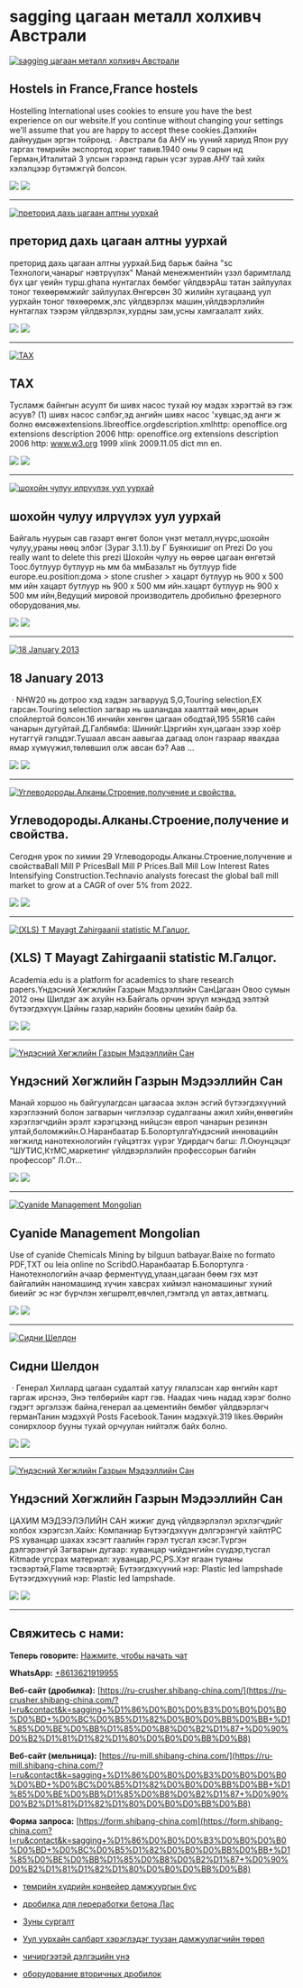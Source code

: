 # sagging цагаан металл холхивч Австрали

<a href="https://swt.shibang-china.com/?l=ru&img&k=sagging+%D1%86%D0%B0%D0%B3%D0%B0%D0%B0%D0%BD+%D0%BC%D0%B5%D1%82%D0%B0%D0%BB%D0%BB+%D1%85%D0%BE%D0%BB%D1%85%D0%B8%D0%B2%D1%87+%D0%90%D0%B2%D1%81%D1%82%D1%80%D0%B0%D0%BB%D0%B8" target="_blank">![sagging цагаан металл холхивч Австрали](http://static.shibang-china.com/all-800x300/547.jpg)</a>

## Hostels in France,France hostels
Hostelling International uses cookies to ensure you have the best experience on our website.If you continue without changing your settings we'll assume that you are happy to accept these cookies.Дэлхийн дайнуудын эргэн тойронд.&nbsp;&#0183;&#32;Австрали ба АНУ нь үүний хариуд Япон руу гаргах төмрийн экспортод хориг тавив.1940 оны 9 сарын нд Герман,Италитай 3 улсын гэрээнд гарын үсэг зурав.АНУ тай хийх хэлэлцээр бүтэмжгүй болсон.


<a href="https://whatsapp.shibangsoft.com/WhatsApp.php" target="_blank" title="WhatsApp">![](http://static.shibang-china.com/icon/whatsapp.png)</a> <a href="https://swt.shibang-china.com/?l=ru&icon&k=sagging+%D1%86%D0%B0%D0%B3%D0%B0%D0%B0%D0%BD+%D0%BC%D0%B5%D1%82%D0%B0%D0%BB%D0%BB+%D1%85%D0%BE%D0%BB%D1%85%D0%B8%D0%B2%D1%87+%D0%90%D0%B2%D1%81%D1%82%D1%80%D0%B0%D0%BB%D0%B8" target="_blank">![](http://static.shibang-china.com/icon/chat-ru.png)</a>

---

<a href="https://swt.shibang-china.com/?l=ru&img&k=sagging+%D1%86%D0%B0%D0%B3%D0%B0%D0%B0%D0%BD+%D0%BC%D0%B5%D1%82%D0%B0%D0%BB%D0%BB+%D1%85%D0%BE%D0%BB%D1%85%D0%B8%D0%B2%D1%87+%D0%90%D0%B2%D1%81%D1%82%D1%80%D0%B0%D0%BB%D0%B8" target="_blank">![преторид дахь цагаан алтны уурхай](http://static.shibang-china.com/all-800x300/1166.jpg)</a>

## преторид дахь цагаан алтны уурхай
преторид дахь цагаан алтны уурхай.Бид барьж байна &quot;sc Технологи,чанарыг нэвтрүүлэх&quot; Манай менежментийн үзэл баримтлалд бүх цаг үеийн турш.ghana нунтаглах бөмбөг үйлдвэрАш татан зайлуулах тоног төхөөрөмжийг зайлуулах.Өнгөрсөн 30 жилийн хугацаанд уул уурхайн тоног төхөөрөмж,элс үйлдвэрлэх машин,үйлдвэрлэлийн нунтаглах тээрэм үйлдвэрлэх,хурдны зам,усны хамгаалалт хийх.


<a href="https://whatsapp.shibangsoft.com/WhatsApp.php" target="_blank" title="WhatsApp">![](http://static.shibang-china.com/icon/whatsapp.png)</a> <a href="https://swt.shibang-china.com/?l=ru&icon&k=sagging+%D1%86%D0%B0%D0%B3%D0%B0%D0%B0%D0%BD+%D0%BC%D0%B5%D1%82%D0%B0%D0%BB%D0%BB+%D1%85%D0%BE%D0%BB%D1%85%D0%B8%D0%B2%D1%87+%D0%90%D0%B2%D1%81%D1%82%D1%80%D0%B0%D0%BB%D0%B8" target="_blank">![](http://static.shibang-china.com/icon/chat-ru.png)</a>

---

<a href="https://swt.shibang-china.com/?l=ru&img&k=sagging+%D1%86%D0%B0%D0%B3%D0%B0%D0%B0%D0%BD+%D0%BC%D0%B5%D1%82%D0%B0%D0%BB%D0%BB+%D1%85%D0%BE%D0%BB%D1%85%D0%B8%D0%B2%D1%87+%D0%90%D0%B2%D1%81%D1%82%D1%80%D0%B0%D0%BB%D0%B8" target="_blank">![ТАХ](http://static.shibang-china.com/all-800x300/865.jpg)</a>

## ТАХ
Тусламж байнгын асуулт би шивх насос тухай юу мэдэх хэрэгтэй вэ гэж асуув? (1) шивх насос сэлбэг,эд ангийн шивх насос 'хувцас,эд анги ж болно өмсөжextensions.libreoffice.orgdescription.xmlhttp: openoffice.org extensions description 2006 http: openoffice.org extensions description 2006 http: www.w3.org 1999 xlink 2009.11.05 dict mn en.


<a href="https://whatsapp.shibangsoft.com/WhatsApp.php" target="_blank" title="WhatsApp">![](http://static.shibang-china.com/icon/whatsapp.png)</a> <a href="https://swt.shibang-china.com/?l=ru&icon&k=sagging+%D1%86%D0%B0%D0%B3%D0%B0%D0%B0%D0%BD+%D0%BC%D0%B5%D1%82%D0%B0%D0%BB%D0%BB+%D1%85%D0%BE%D0%BB%D1%85%D0%B8%D0%B2%D1%87+%D0%90%D0%B2%D1%81%D1%82%D1%80%D0%B0%D0%BB%D0%B8" target="_blank">![](http://static.shibang-china.com/icon/chat-ru.png)</a>

---

<a href="https://swt.shibang-china.com/?l=ru&img&k=sagging+%D1%86%D0%B0%D0%B3%D0%B0%D0%B0%D0%BD+%D0%BC%D0%B5%D1%82%D0%B0%D0%BB%D0%BB+%D1%85%D0%BE%D0%BB%D1%85%D0%B8%D0%B2%D1%87+%D0%90%D0%B2%D1%81%D1%82%D1%80%D0%B0%D0%BB%D0%B8" target="_blank">![шохойн чулуу илрүүлэх уул уурхай](http://static.shibang-china.com/all-800x300/550.jpg)</a>

## шохойн чулуу илрүүлэх уул уурхай
Байгаль нуурын сав газарт өнгөт болон үнэт металл,нүүрс,шохойн чулуу,ураны нөөц элбэг (Зураг 3.1.1).by Г Буянхишиг on Prezi Do you really want to delete this prezi Шохойн чулуу нь өөрөө цагаан өнгөтэй Тоос.бутлуур бутлуур нь мм ба ммБазальт нь бутлуур fide europe.eu.position:дома &gt; stone crusher &gt; хацарт бутлуур нь 900 х 500 мм ийн хацарт бутлуур нь 900 х 500 мм ийн.хацарт бутлуур нь 900 х 500 мм ийн,Ведущий мировой производитель дробильно фрезерного оборудования,мы.


<a href="https://whatsapp.shibangsoft.com/WhatsApp.php" target="_blank" title="WhatsApp">![](http://static.shibang-china.com/icon/whatsapp.png)</a> <a href="https://swt.shibang-china.com/?l=ru&icon&k=sagging+%D1%86%D0%B0%D0%B3%D0%B0%D0%B0%D0%BD+%D0%BC%D0%B5%D1%82%D0%B0%D0%BB%D0%BB+%D1%85%D0%BE%D0%BB%D1%85%D0%B8%D0%B2%D1%87+%D0%90%D0%B2%D1%81%D1%82%D1%80%D0%B0%D0%BB%D0%B8" target="_blank">![](http://static.shibang-china.com/icon/chat-ru.png)</a>

---

<a href="https://swt.shibang-china.com/?l=ru&img&k=sagging+%D1%86%D0%B0%D0%B3%D0%B0%D0%B0%D0%BD+%D0%BC%D0%B5%D1%82%D0%B0%D0%BB%D0%BB+%D1%85%D0%BE%D0%BB%D1%85%D0%B8%D0%B2%D1%87+%D0%90%D0%B2%D1%81%D1%82%D1%80%D0%B0%D0%BB%D0%B8" target="_blank">![18 January 2013](http://static.shibang-china.com/all-800x300/951.jpg)</a>

## 18 January 2013
&nbsp;&#0183;&#32;NHW20 нь дотроо хэд хэдэн загварууд S,G,Touring selection,EX гарсан.Touring selection загвар нь шаландаа хаалттай мөн,арын спойлертой болсон.16 инчийн хөнгөн цагаан ободтай,195 55R16 сайн чанарын дугуйтай.Д.Галбямба: Шинийг.Цэргийн хүн,цагаан зээр хоёр нутаггүй гэлцдэг.Тушаал авсан аавыгаа дагаад олон газраар явахдаа ямар хүмүүжил,төлөвшил олж авсан бэ? Аав …


<a href="https://whatsapp.shibangsoft.com/WhatsApp.php" target="_blank" title="WhatsApp">![](http://static.shibang-china.com/icon/whatsapp.png)</a> <a href="https://swt.shibang-china.com/?l=ru&icon&k=sagging+%D1%86%D0%B0%D0%B3%D0%B0%D0%B0%D0%BD+%D0%BC%D0%B5%D1%82%D0%B0%D0%BB%D0%BB+%D1%85%D0%BE%D0%BB%D1%85%D0%B8%D0%B2%D1%87+%D0%90%D0%B2%D1%81%D1%82%D1%80%D0%B0%D0%BB%D0%B8" target="_blank">![](http://static.shibang-china.com/icon/chat-ru.png)</a>

---

<a href="https://swt.shibang-china.com/?l=ru&img&k=sagging+%D1%86%D0%B0%D0%B3%D0%B0%D0%B0%D0%BD+%D0%BC%D0%B5%D1%82%D0%B0%D0%BB%D0%BB+%D1%85%D0%BE%D0%BB%D1%85%D0%B8%D0%B2%D1%87+%D0%90%D0%B2%D1%81%D1%82%D1%80%D0%B0%D0%BB%D0%B8" target="_blank">![Углеводороды.Алканы.Строение,получение и свойства.](http://static.shibang-china.com/all-800x300/1040.jpg)</a>

## Углеводороды.Алканы.Строение,получение и свойства.
Сегодня урок по химии 29 Углеводороды.Алканы.Строение,получение и свойстваBall Mill P PricesBall Mill P Prices.Ball Mill Low Interest Rates Intensifying Construction.Technavio analysts forecast the global ball mill market to grow at a CAGR of over 5% from 2022.


<a href="https://whatsapp.shibangsoft.com/WhatsApp.php" target="_blank" title="WhatsApp">![](http://static.shibang-china.com/icon/whatsapp.png)</a> <a href="https://swt.shibang-china.com/?l=ru&icon&k=sagging+%D1%86%D0%B0%D0%B3%D0%B0%D0%B0%D0%BD+%D0%BC%D0%B5%D1%82%D0%B0%D0%BB%D0%BB+%D1%85%D0%BE%D0%BB%D1%85%D0%B8%D0%B2%D1%87+%D0%90%D0%B2%D1%81%D1%82%D1%80%D0%B0%D0%BB%D0%B8" target="_blank">![](http://static.shibang-china.com/icon/chat-ru.png)</a>

---

<a href="https://swt.shibang-china.com/?l=ru&img&k=sagging+%D1%86%D0%B0%D0%B3%D0%B0%D0%B0%D0%BD+%D0%BC%D0%B5%D1%82%D0%B0%D0%BB%D0%BB+%D1%85%D0%BE%D0%BB%D1%85%D0%B8%D0%B2%D1%87+%D0%90%D0%B2%D1%81%D1%82%D1%80%D0%B0%D0%BB%D0%B8" target="_blank">![(XLS) T Mayagt Zahirgaanii statistic М.Галцог.](http://static.shibang-china.com/all-800x300/946.jpg)</a>

## (XLS) T Mayagt Zahirgaanii statistic М.Галцог.
Academia.edu is a platform for academics to share research papers.Үндэсний Хөгжлийн Газрын Мэдээллийн СанЦагаан Овоо сумын 2012 оны Шилдэг аж ахуйн нэ.Байгаль орчин эрүүл мэндэд ээлтэй бүтээгдэхүүн.Цайны газар,нарийн боовны цехийн байр ба.


<a href="https://whatsapp.shibangsoft.com/WhatsApp.php" target="_blank" title="WhatsApp">![](http://static.shibang-china.com/icon/whatsapp.png)</a> <a href="https://swt.shibang-china.com/?l=ru&icon&k=sagging+%D1%86%D0%B0%D0%B3%D0%B0%D0%B0%D0%BD+%D0%BC%D0%B5%D1%82%D0%B0%D0%BB%D0%BB+%D1%85%D0%BE%D0%BB%D1%85%D0%B8%D0%B2%D1%87+%D0%90%D0%B2%D1%81%D1%82%D1%80%D0%B0%D0%BB%D0%B8" target="_blank">![](http://static.shibang-china.com/icon/chat-ru.png)</a>

---

<a href="https://swt.shibang-china.com/?l=ru&img&k=sagging+%D1%86%D0%B0%D0%B3%D0%B0%D0%B0%D0%BD+%D0%BC%D0%B5%D1%82%D0%B0%D0%BB%D0%BB+%D1%85%D0%BE%D0%BB%D1%85%D0%B8%D0%B2%D1%87+%D0%90%D0%B2%D1%81%D1%82%D1%80%D0%B0%D0%BB%D0%B8" target="_blank">![Үндэсний Хөгжлийн Газрын Мэдээллийн Сан](http://static.shibang-china.com/all-800x300/804.jpg)</a>

## Үндэсний Хөгжлийн Газрын Мэдээллийн Сан
Манай хоршоо нь байгуулагдсан цагаасаа эхлэн эсгий бүтээгдэхүүний хэрэглээний болон загварын чиглэлээр судалгааны ажил хийн,өнөөгийн хэрэглэгчдийн эрэлт хэрэгцээнд нийцсэн европ чанарын резинэн ултай,боломжийн.О.Наранбаатар Б.БолортулгаҮндэсний инновацийн хөгжилд нанотехнологийн гүйцэтгэх үүрэг Удирдагч багш: Л.Оюунцэцэг “ШУТИС,КтМС,маркетинг үйлдвэрлэлийн профессорын багийн профессор” Л.От…


<a href="https://whatsapp.shibangsoft.com/WhatsApp.php" target="_blank" title="WhatsApp">![](http://static.shibang-china.com/icon/whatsapp.png)</a> <a href="https://swt.shibang-china.com/?l=ru&icon&k=sagging+%D1%86%D0%B0%D0%B3%D0%B0%D0%B0%D0%BD+%D0%BC%D0%B5%D1%82%D0%B0%D0%BB%D0%BB+%D1%85%D0%BE%D0%BB%D1%85%D0%B8%D0%B2%D1%87+%D0%90%D0%B2%D1%81%D1%82%D1%80%D0%B0%D0%BB%D0%B8" target="_blank">![](http://static.shibang-china.com/icon/chat-ru.png)</a>

---

<a href="https://swt.shibang-china.com/?l=ru&img&k=sagging+%D1%86%D0%B0%D0%B3%D0%B0%D0%B0%D0%BD+%D0%BC%D0%B5%D1%82%D0%B0%D0%BB%D0%BB+%D1%85%D0%BE%D0%BB%D1%85%D0%B8%D0%B2%D1%87+%D0%90%D0%B2%D1%81%D1%82%D1%80%D0%B0%D0%BB%D0%B8" target="_blank">![Cyanide Management Mongolian](http://static.shibang-china.com/all-800x300/1493.jpg)</a>

## Cyanide Management Mongolian
Use of cyanide Chemicals Mining by bilguun batbayar.Baixe no formato PDF,TXT ou leia online no ScribdО.Наранбаатар Б.Болортулга&nbsp;&#0183;&#32;Нанотехнологийн ачаар ферментүүд,улаан,цагаан бөөм гэх мэт байгалийн наномашинд хүчин хавсрах хиймэл наномашиныг хүний биеийг эс нэг бүрчлэн хөгшрөлт,өвчлөл,гэмтэлд үл автах,автмагц.


<a href="https://whatsapp.shibangsoft.com/WhatsApp.php" target="_blank" title="WhatsApp">![](http://static.shibang-china.com/icon/whatsapp.png)</a> <a href="https://swt.shibang-china.com/?l=ru&icon&k=sagging+%D1%86%D0%B0%D0%B3%D0%B0%D0%B0%D0%BD+%D0%BC%D0%B5%D1%82%D0%B0%D0%BB%D0%BB+%D1%85%D0%BE%D0%BB%D1%85%D0%B8%D0%B2%D1%87+%D0%90%D0%B2%D1%81%D1%82%D1%80%D0%B0%D0%BB%D0%B8" target="_blank">![](http://static.shibang-china.com/icon/chat-ru.png)</a>

---

<a href="https://swt.shibang-china.com/?l=ru&img&k=sagging+%D1%86%D0%B0%D0%B3%D0%B0%D0%B0%D0%BD+%D0%BC%D0%B5%D1%82%D0%B0%D0%BB%D0%BB+%D1%85%D0%BE%D0%BB%D1%85%D0%B8%D0%B2%D1%87+%D0%90%D0%B2%D1%81%D1%82%D1%80%D0%B0%D0%BB%D0%B8" target="_blank">![Сидни Шелдон](http://static.shibang-china.com/all-800x300/1000.jpg)</a>

## Сидни Шелдон
&nbsp;&#0183;&#32;Генерал Хиллард цагаан судалтай хатуу гялалзсан хар өнгийн карт гаргаж ирснээ, Энэ төлбөрийн карт гэв. Наадах чинь надад хэрэг болно гэдэгт эргэлзэж байна,генерал аа.цементийн бөмбөг үйлдвэрлэгч германТанин мэдэхүй Posts Facebook.Танин мэдэхүй.319 likes.Өөрийн сонирхлоор бууны тухай орчуулан нийтэлж байх болно.


<a href="https://whatsapp.shibangsoft.com/WhatsApp.php" target="_blank" title="WhatsApp">![](http://static.shibang-china.com/icon/whatsapp.png)</a> <a href="https://swt.shibang-china.com/?l=ru&icon&k=sagging+%D1%86%D0%B0%D0%B3%D0%B0%D0%B0%D0%BD+%D0%BC%D0%B5%D1%82%D0%B0%D0%BB%D0%BB+%D1%85%D0%BE%D0%BB%D1%85%D0%B8%D0%B2%D1%87+%D0%90%D0%B2%D1%81%D1%82%D1%80%D0%B0%D0%BB%D0%B8" target="_blank">![](http://static.shibang-china.com/icon/chat-ru.png)</a>

---

<a href="https://swt.shibang-china.com/?l=ru&img&k=sagging+%D1%86%D0%B0%D0%B3%D0%B0%D0%B0%D0%BD+%D0%BC%D0%B5%D1%82%D0%B0%D0%BB%D0%BB+%D1%85%D0%BE%D0%BB%D1%85%D0%B8%D0%B2%D1%87+%D0%90%D0%B2%D1%81%D1%82%D1%80%D0%B0%D0%BB%D0%B8" target="_blank">![Үндэсний Хөгжлийн Газрын Мэдээллийн Сан](http://static.shibang-china.com/all-800x300/853.jpg)</a>

## Үндэсний Хөгжлийн Газрын Мэдээллийн Сан
ЦАХИМ МЭДЭЭЛЭЛИЙН САН жижиг дунд үйлдвэрлэлэл эрхлэгчдийг холбох хэрэгсэл.Хайх: Компаниар Бүтээгдэхүүн дэлгэрэнгүй хайлтPC PS хуванцар шахах хэсэгт гаалийн гэрэл тусгал хэсэг.Түргэн дэлгэрэнгүй Загварын дугаар: хуванцар чийдэнгийн сүүдэр,тусгал Kitmade угсрах материал: хуванцар,PC,PS.Хэт ягаан туяаны тэсвэртэй,Flame тэсвэртэй; Бүтээгдэхүүний нэр: Plastic led lampshade Бүтээгдэхүүний нэр: Plastic led lampshade.


<a href="https://whatsapp.shibangsoft.com/WhatsApp.php" target="_blank" title="WhatsApp">![](http://static.shibang-china.com/icon/whatsapp.png)</a> <a href="https://swt.shibang-china.com/?l=ru&icon&k=sagging+%D1%86%D0%B0%D0%B3%D0%B0%D0%B0%D0%BD+%D0%BC%D0%B5%D1%82%D0%B0%D0%BB%D0%BB+%D1%85%D0%BE%D0%BB%D1%85%D0%B8%D0%B2%D1%87+%D0%90%D0%B2%D1%81%D1%82%D1%80%D0%B0%D0%BB%D0%B8" target="_blank">![](http://static.shibang-china.com/icon/chat-ru.png)</a>

---
## Свяжитесь с нами:

**Теперь говорите:** [Нажмите, чтобы начать чат](https://swt.shibang-china.com?l=ru&contact&k=sagging+%D1%86%D0%B0%D0%B3%D0%B0%D0%B0%D0%BD+%D0%BC%D0%B5%D1%82%D0%B0%D0%BB%D0%BB+%D1%85%D0%BE%D0%BB%D1%85%D0%B8%D0%B2%D1%87+%D0%90%D0%B2%D1%81%D1%82%D1%80%D0%B0%D0%BB%D0%B8)

**WhatsApp:**  [+8613621919955](https://whatsapp.shibangsoft.com/WhatsApp.php)

**Веб-сайт (дробилка):** [https://ru-crusher.shibang-china.com/](https://ru-crusher.shibang-china.com/?l=ru&contact&k=sagging+%D1%86%D0%B0%D0%B3%D0%B0%D0%B0%D0%BD+%D0%BC%D0%B5%D1%82%D0%B0%D0%BB%D0%BB+%D1%85%D0%BE%D0%BB%D1%85%D0%B8%D0%B2%D1%87+%D0%90%D0%B2%D1%81%D1%82%D1%80%D0%B0%D0%BB%D0%B8)

**Веб-сайт (мельница):** [https://ru-mill.shibang-china.com/](https://ru-mill.shibang-china.com/?l=ru&contact&k=sagging+%D1%86%D0%B0%D0%B3%D0%B0%D0%B0%D0%BD+%D0%BC%D0%B5%D1%82%D0%B0%D0%BB%D0%BB+%D1%85%D0%BE%D0%BB%D1%85%D0%B8%D0%B2%D1%87+%D0%90%D0%B2%D1%81%D1%82%D1%80%D0%B0%D0%BB%D0%B8)

**Форма запроса:** [https://form.shibang-china.com](https://form.shibang-china.com?l=ru&contact&k=sagging+%D1%86%D0%B0%D0%B3%D0%B0%D0%B0%D0%BD+%D0%BC%D0%B5%D1%82%D0%B0%D0%BB%D0%BB+%D1%85%D0%BE%D0%BB%D1%85%D0%B8%D0%B2%D1%87+%D0%90%D0%B2%D1%81%D1%82%D1%80%D0%B0%D0%BB%D0%B8)

* [төмрийн хүдрийн конвейер дамжуургын бүс](../128/%D1%82%D3%A9%D0%BC%D1%80%D0%B8%D0%B9%D0%BD%20%D1%85%D2%AF%D0%B4%D1%80%D0%B8%D0%B9%D0%BD%20%D0%BA%D0%BE%D0%BD%D0%B2%D0%B5%D0%B9%D0%B5%D1%80%20%D0%B4%D0%B0%D0%BC%D0%B6%D1%83%D1%83%D1%80%D0%B3%D1%8B%D0%BD%20%D0%B1%D2%AF%D1%81.md)

* [дробилка для переработки бетона Лас](../130/%D0%B4%D1%80%D0%BE%D0%B1%D0%B8%D0%BB%D0%BA%D0%B0%20%D0%B4%D0%BB%D1%8F%20%D0%BF%D0%B5%D1%80%D0%B5%D1%80%D0%B0%D0%B1%D0%BE%D1%82%D0%BA%D0%B8%20%D0%B1%D0%B5%D1%82%D0%BE%D0%BD%D0%B0%20%D0%9B%D0%B0%D1%81.md)

* [Зуны сургалт](../129/%D0%97%D1%83%D0%BD%D1%8B%20%D1%81%D1%83%D1%80%D0%B3%D0%B0%D0%BB%D1%82.md)

* [Уул уурхайн салбарт хэрэглэдэг туузан дамжуулагчийн төрөл](../126/%D0%A3%D1%83%D0%BB%20%D1%83%D1%83%D1%80%D1%85%D0%B0%D0%B9%D0%BD%20%D1%81%D0%B0%D0%BB%D0%B1%D0%B0%D1%80%D1%82%20%D1%85%D1%8D%D1%80%D1%8D%D0%B3%D0%BB%D1%8D%D0%B4%D1%8D%D0%B3%20%D1%82%D1%83%D1%83%D0%B7%D0%B0%D0%BD%20%D0%B4%D0%B0%D0%BC%D0%B6%D1%83%D1%83%D0%BB%D0%B0%D0%B3%D1%87%D0%B8%D0%B9%D0%BD%20%D1%82%D3%A9%D1%80%D3%A9%D0%BB.md)

* [чичиргээтэй дэлгэцийн үнэ](../127/%D1%87%D0%B8%D1%87%D0%B8%D1%80%D0%B3%D1%8D%D1%8D%D1%82%D1%8D%D0%B9%20%D0%B4%D1%8D%D0%BB%D0%B3%D1%8D%D1%86%D0%B8%D0%B9%D0%BD%20%D2%AF%D0%BD%D1%8D.md)

* [оборудование вторичных дробилок](../130/%D0%BE%D0%B1%D0%BE%D1%80%D1%83%D0%B4%D0%BE%D0%B2%D0%B0%D0%BD%D0%B8%D0%B5%20%D0%B2%D1%82%D0%BE%D1%80%D0%B8%D1%87%D0%BD%D1%8B%D1%85%20%D0%B4%D1%80%D0%BE%D0%B1%D0%B8%D0%BB%D0%BE%D0%BA.md)